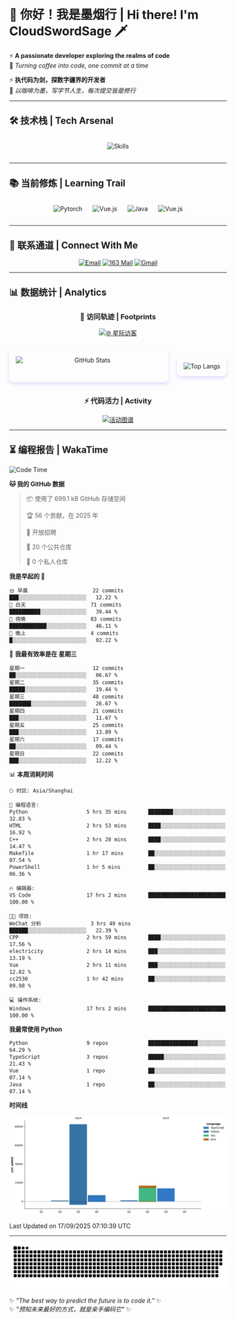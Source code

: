 # 🌊 你好！我是墨烟行 | Hi there! I'm CloudSwordSage 🗡️

⚡ **A passionate developer exploring the realms of code**  
🌌 *Turning coffee into code, one commit at a time*

⚡ **执代码为剑，探数字疆界的开发者**  
🌌 *以咖啡为墨，写字节人生，每次提交皆是修行*

---

## 🛠️ 技术栈 | Tech Arsenal

<div align="center" style="margin: 20px 0;">
  <img src="https://skillicons.dev/icons?i=python,linux,git,github,html,css,js,ts" alt="Skills" style="height: 50px; margin: 10px;"/>
</div>

---

## 📚 当前修炼 | Learning Trail

<div align="center" style="margin: 20px 0;">
  <img src="https://img.shields.io/badge/PyTorch-EE4C2C?style=flat-square&logo=pytorch&logoColor=white" alt="Pytorch" style="height: 30px; margin: 10px;"/>
  <img src="https://img.shields.io/badge/C%2B%2B-00599C?style=flat-square&logo=c%2B%2B&logoColor=white" alt="Vue.js" style="height: 30px; margin: 10px;"/>
  <img src="https://img.shields.io/badge/Java-007396?style=flat-square&logo=openjdk&logoColor=white" alt="Java" style="height: 30px; margin: 10px;"/>
  <img src="https://img.shields.io/badge/Vue.js-4FC08D?style=flat-square&logo=vue.js&logoColor=white" alt="Vue.js" style="height: 30px; margin: 10px;"/>
</div>

---

## 📮 联系通道 | Connect With Me

<div align="center">
  
[![Email](https://img.shields.io/badge/QQ%20Mail-cloudswordsage@qq.com-168DEA?style=flat-square&logo=tencentqq)](mailto:cloudswordsage@qq.com)
[![163 Mail](https://img.shields.io/badge/163-zlf100518@163.com-DC143C?style=flat-square)](mailto:zlf100518@163.com)
[![Gmail](https://img.shields.io/badge/Gmail-zlf100518@gmail.com-EA4335?style=flat-square&logo=gmail)](mailto:zlf100518@gmail.com)

</div>

---

## 📊 数据统计 | Analytics

<div align="center">

### 🌌 访问轨迹 | Footprints

[![🌐 星际访客](https://count.getloli.com/get/@CloudSwordSage?theme=rule34)](https://github.com/CloudSwordSage)

<div style="display: flex; gap: 20px; margin: 30px 0">
  <img src="https://github-readme-stats.vercel.app/api?username=CloudSwordSage&show_icons=true&theme=midnight-purple&hide_border=true&include_all_commits=true&rank_icon=github&hide=issues&line_height=24" 
       alt="GitHub Stats" 
       style="flex: 1; box-shadow: 0 4px 8px rgba(122,63,247,0.2); border-radius: 10px; padding: 15px;"/>
  
  <img src="https://github-readme-stats.vercel.app/api/top-langs/?username=CloudSwordSage&layout=compact&theme=midnight-purple&hide_border=true&langs_count=6&card_width=300&exclude_repo=AI-Assistant"
       alt="Top Langs"
       style="flex: 1; box-shadow: 0 4px 8px rgba(122,63,247,0.2); border-radius: 10px; padding: 15px;"/>
</div>

### ⚡ 代码活力 | Activity

[![活动图谱](https://github-readme-activity-graph.vercel.app/graph?username=CloudSwordSage&theme=react-dark&hide_border=true&area=true&custom_title=代码能量流%20|%20Contribution%20Flow&radius=12&height=300)](https://github.com/CloudSwordSage)

</div>

---

## ⏳ 编程报告 | WakaTime

<!--START_SECTION:waka-->
![Code Time](http://img.shields.io/badge/Code%20Time-1%2C351%20hrs%2030%20mins-blue)

**🐱 我的 GitHub 数据** 

> 📦  使用了 699.1 kB GitHub 存储空间 
 > 
> 🏆 56 个贡献，在 2025 年
 > 
> 💼 开放招聘
 > 
> 📜 20 个公共仓库 
 > 
> 🔑 0 个私人仓库 
 > 
**我是早起的 🐤** 

```text
🌞 早晨                     22 commits          ███░░░░░░░░░░░░░░░░░░░░░░   12.22 % 
🌆 白天                     71 commits          ██████████░░░░░░░░░░░░░░░   39.44 % 
🌃 傍晚                     83 commits          ████████████░░░░░░░░░░░░░   46.11 % 
🌙 晚上                     4 commits           █░░░░░░░░░░░░░░░░░░░░░░░░   02.22 % 
```
📅 **我最有效率是在 星期三** 

```text
星期一                      12 commits          ██░░░░░░░░░░░░░░░░░░░░░░░   06.67 % 
星期二                      35 commits          █████░░░░░░░░░░░░░░░░░░░░   19.44 % 
星期三                      48 commits          ███████░░░░░░░░░░░░░░░░░░   26.67 % 
星期四                      21 commits          ███░░░░░░░░░░░░░░░░░░░░░░   11.67 % 
星期五                      25 commits          ███░░░░░░░░░░░░░░░░░░░░░░   13.89 % 
星期六                      17 commits          ██░░░░░░░░░░░░░░░░░░░░░░░   09.44 % 
星期日                      22 commits          ███░░░░░░░░░░░░░░░░░░░░░░   12.22 % 
```


📊 **本周消耗时间** 

```text
🕑︎ 时区: Asia/Shanghai

💬 编程语言: 
Python                   5 hrs 35 mins       ████████░░░░░░░░░░░░░░░░░   32.83 % 
HTML                     2 hrs 53 mins       ████░░░░░░░░░░░░░░░░░░░░░   16.92 % 
C++                      2 hrs 28 mins       ████░░░░░░░░░░░░░░░░░░░░░   14.47 % 
Makefile                 1 hr 17 mins        ██░░░░░░░░░░░░░░░░░░░░░░░   07.54 % 
PowerShell               1 hr 5 mins         ██░░░░░░░░░░░░░░░░░░░░░░░   06.36 % 

🔥 编辑器: 
VS Code                  17 hrs 2 mins       █████████████████████████   100.00 % 

🐱‍💻 项目: 
WeChat 分析                3 hrs 49 mins       ██████░░░░░░░░░░░░░░░░░░░   22.39 % 
CPP                      2 hrs 59 mins       ████░░░░░░░░░░░░░░░░░░░░░   17.56 % 
electricity              2 hrs 14 mins       ███░░░░░░░░░░░░░░░░░░░░░░   13.19 % 
Vue                      2 hrs 11 mins       ███░░░░░░░░░░░░░░░░░░░░░░   12.82 % 
cc2530                   1 hr 42 mins        ██░░░░░░░░░░░░░░░░░░░░░░░   09.98 % 

💻 操作系统: 
Windows                  17 hrs 2 mins       █████████████████████████   100.00 % 
```

**我最常使用 Python** 

```text
Python                   9 repos             ████████████████░░░░░░░░░   64.29 % 
TypeScript               3 repos             █████░░░░░░░░░░░░░░░░░░░░   21.43 % 
Vue                      1 repo              ██░░░░░░░░░░░░░░░░░░░░░░░   07.14 % 
Java                     1 repo              ██░░░░░░░░░░░░░░░░░░░░░░░   07.14 % 
```



**时间线**

![Lines of Code chart](https://raw.githubusercontent.com/CloudSwordSage/CloudSwordSage/main/assets/bar_graph.png)


 Last Updated on 17/09/2025 07:10:39 UTC
<!--END_SECTION:waka-->

---

<div align="center">
  <img src="./assets/github-snake-dark.svg" alt="Contribution Snake" />
</div>

✨ *"The best way to predict the future is to code it."* ✨  
✨ *"预知未来最好的方式，就是亲手编码它"* ✨
